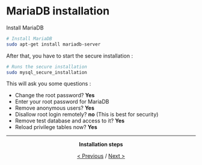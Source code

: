 # MariaDB installation

Install MariaDB
```bash
# Install MariaDB
sudo apt-get install mariadb-server
```

After that, you have to start the secure installation :
```bash
# Runs the secure installation
sudo mysql_secure_installation
```

This will ask you some questions :
- Change the root password? **Yes**
- Enter your root password for MariaDB
- Remove anonymous users? **Yes**
- Disallow root login remotely? **no** (This is best for security)
- Remove test database and access to it? **Yes**
- Reload privilege tables now? **Yes**

<div align="center">
<hr>

**Installation steps**

[< Previous](Nginx.md) / [Next >](users.md)

</div>
